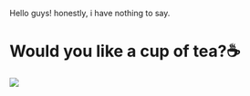 Hello guys! honestly, i have nothing to say.
<h1>Would you like a cup of tea?☕</h1>

![](https://github-readme-stats.vercel.app/api?username=amistix&show_icons=true&theme=tokyonight&hide=["issues"])

